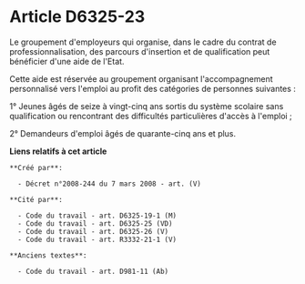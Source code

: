 # Article D6325-23

Le groupement d'employeurs qui organise, dans le cadre du contrat de professionnalisation, des parcours d'insertion et de
qualification peut bénéficier d'une aide de l'Etat.

Cette aide est réservée au groupement organisant l'accompagnement personnalisé vers l'emploi au profit des catégories de
personnes suivantes :

1° Jeunes âgés de seize à vingt-cinq ans sortis du système scolaire sans qualification ou rencontrant des difficultés
particulières d'accès à l'emploi ;

2° Demandeurs d'emploi âgés de quarante-cinq ans et plus.

**Liens relatifs à cet article**

	**Créé par**:

	  - Décret n°2008-244 du 7 mars 2008 - art. (V)

	**Cité par**:

	  - Code du travail - art. D6325-19-1 (M)
	  - Code du travail - art. D6325-25 (VD)
	  - Code du travail - art. D6325-26 (V)
	  - Code du travail - art. R3332-21-1 (V)

	**Anciens textes**:

	  - Code du travail - art. D981-11 (Ab)
